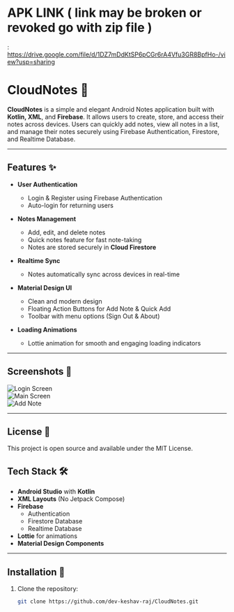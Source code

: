 # APK LINK ( link may be broken or revoked go with zip file )

: https://drive.google.com/file/d/1DZ7mDdKtSP6pCGr6rA4Vfu3GR8BpfHo-/view?usp=sharing

# CloudNotes 📓

**CloudNotes** is a simple and elegant Android Notes application built with **Kotlin, XML**, and **Firebase**. It allows users to create, store, and access their notes across devices. Users can quickly add notes, view all notes in a list, and manage their notes securely using Firebase Authentication, Firestore, and Realtime Database.  

---

## Features ✨

- **User Authentication**  
  - Login & Register using Firebase Authentication  
  - Auto-login for returning users  

- **Notes Management**  
  - Add, edit, and delete notes  
  - Quick notes feature for fast note-taking  
  - Notes are stored securely in **Cloud Firestore**  

- **Realtime Sync**  
  - Notes automatically sync across devices in real-time  

- **Material Design UI**  
  - Clean and modern design  
  - Floating Action Buttons for Add Note & Quick Add  
  - Toolbar with menu options (Sign Out & About)  

- **Loading Animations**  
  - Lottie animation for smooth and engaging loading indicators  

---

## Screenshots 📱

![Login Screen](screenshots/login.png)  
![Main Screen](screenshots/main.png)  
![Add Note](screenshots/add_note.png)  

---

## License 📄

This project is open source and available under the MIT License.

## Tech Stack 🛠️

- **Android Studio** with **Kotlin**  
- **XML Layouts** (No Jetpack Compose)  
- **Firebase**  
  - Authentication  
  - Firestore Database  
  - Realtime Database  
- **Lottie** for animations  
- **Material Design Components**  

---

## Installation 🔧

1. Clone the repository:  
   ```bash
   git clone https://github.com/dev-keshav-raj/CloudNotes.git
